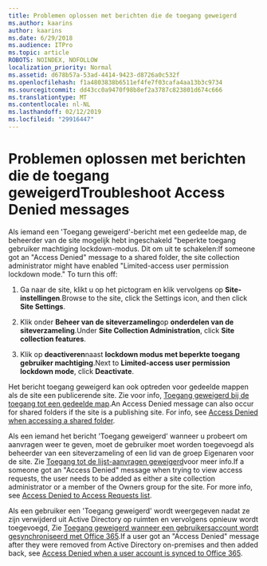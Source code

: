 ```yaml
---
title: Problemen oplossen met berichten die de toegang geweigerd
ms.author: kaarins
author: kaarins
ms.date: 6/29/2018
ms.audience: ITPro
ms.topic: article
ROBOTS: NOINDEX, NOFOLLOW
localization_priority: Normal
ms.assetid: d678b57a-53ad-4414-9423-d8726a0c532f
ms.openlocfilehash: f1a4803838b6511ef4fe7f03cafa4aa13b3c9734
ms.sourcegitcommit: dd43cc0a9470f98b8ef2a3787c823801d674c666
ms.translationtype: MT
ms.contentlocale: nl-NL
ms.lasthandoff: 02/12/2019
ms.locfileid: "29916447"
---
```

# <a name="troubleshoot-access-denied-messages"></a><span data-ttu-id="d1faa-102">Problemen oplossen met berichten die de toegang geweigerd</span><span class="sxs-lookup"><span data-stu-id="d1faa-102">Troubleshoot Access Denied messages</span></span>

<span data-ttu-id="d1faa-p101">Als iemand een 'Toegang geweigerd'-bericht met een gedeelde map, de beheerder van de site mogelijk hebt ingeschakeld "beperkte toegang gebruiker machtiging lockdown-modus. Dit om uit te schakelen:</span><span class="sxs-lookup"><span data-stu-id="d1faa-p101">If someone got an "Access Denied" message to a shared folder, the site collection administrator might have enabled "Limited-access user permission lockdown mode." To turn this off:</span></span> 
  
1. <span data-ttu-id="d1faa-105">Ga naar de site, klikt u op het pictogram en klik vervolgens op **Site-instellingen**.</span><span class="sxs-lookup"><span data-stu-id="d1faa-105">Browse to the site, click the Settings icon, and then click **Site Settings**.</span></span>
    
2. <span data-ttu-id="d1faa-106">Klik onder **Beheer van de siteverzameling**op **onderdelen van de siteverzameling**.</span><span class="sxs-lookup"><span data-stu-id="d1faa-106">Under **Site Collection Administration**, click **Site collection features**.</span></span>
    
3. <span data-ttu-id="d1faa-107">Klik op **deactiveren**naast **lockdown modus met beperkte toegang gebruiker machtiging**.</span><span class="sxs-lookup"><span data-stu-id="d1faa-107">Next to **Limited-access user permission lockdown mode**, click **Deactivate**.</span></span>
    
<span data-ttu-id="d1faa-p102">Het bericht toegang geweigerd kan ook optreden voor gedeelde mappen als de site een publicerende site. Zie voor info, [Toegang geweigerd bij de toegang tot een gedeelde map](https://go.microsoft.com/fwlink/?linkid=2004317).</span><span class="sxs-lookup"><span data-stu-id="d1faa-p102">An Access Denied message can also occur for shared folders if the site is a publishing site. For info, see [Access Denied when accessing a shared folder](https://go.microsoft.com/fwlink/?linkid=2004317).</span></span>
  
<span data-ttu-id="d1faa-p103">Als een iemand het bericht 'Toegang geweigerd' wanneer u probeert om aanvragen weer te geven, moet de gebruiker moet worden toegevoegd als beheerder van een siteverzameling of een lid van de groep Eigenaren voor de site. Zie [Toegang tot de lijst-aanvragen geweigerd](https://go.microsoft.com/fwlink/?linkid=2004220)voor meer info.</span><span class="sxs-lookup"><span data-stu-id="d1faa-p103">If a someone got an "Access Denied" message when trying to view access requests, the user needs to be added as either a site collection administrator or a member of the Owners group for the site. For more info, see [Access Denied to Access Requests list](https://go.microsoft.com/fwlink/?linkid=2004220).</span></span>
  
<span data-ttu-id="d1faa-112">Als een gebruiker een 'Toegang geweigerd' wordt weergegeven nadat ze zijn verwijderd uit Active Directory op ruimten en vervolgens opnieuw wordt toegevoegd, Zie [Toegang geweigerd wanneer een gebruikersaccount wordt gesynchroniseerd met Office 365](https://go.microsoft.com/fwlink/?linkid=2004318).</span><span class="sxs-lookup"><span data-stu-id="d1faa-112">If a user got an "Access Denied" message after they were removed from Active Directory on-premises and then added back, see [Access Denied when a user account is synced to Office 365](https://go.microsoft.com/fwlink/?linkid=2004318).</span></span>
  

